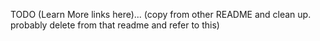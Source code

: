 TODO (Learn More links here)... (copy from other README and clean up. probably delete from that readme and refer to this)
